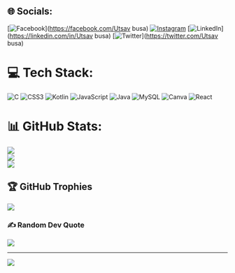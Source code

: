 
## 🌐 Socials:
[![Facebook](https://img.shields.io/badge/Facebook-%231877F2.svg?logo=Facebook&logoColor=white)](https://facebook.com/Utsav busa) [![Instagram](https://img.shields.io/badge/Instagram-%23E4405F.svg?logo=Instagram&logoColor=white)](https://instagram.com/_utsavbusa_) [![LinkedIn](https://img.shields.io/badge/LinkedIn-%230077B5.svg?logo=linkedin&logoColor=white)](https://linkedin.com/in/Utsav busa) [![Twitter](https://img.shields.io/badge/Twitter-%231DA1F2.svg?logo=Twitter&logoColor=white)](https://twitter.com/Utsav busa) 

# 💻 Tech Stack:
![C](https://img.shields.io/badge/c-%2300599C.svg?style=for-the-badge&logo=c&logoColor=white) ![CSS3](https://img.shields.io/badge/css3-%231572B6.svg?style=for-the-badge&logo=css3&logoColor=white) ![Kotlin](https://img.shields.io/badge/kotlin-%230095D5.svg?style=for-the-badge&logo=kotlin&logoColor=white) ![JavaScript](https://img.shields.io/badge/javascript-%23323330.svg?style=for-the-badge&logo=javascript&logoColor=%23F7DF1E) ![Java](https://img.shields.io/badge/java-%23ED8B00.svg?style=for-the-badge&logo=java&logoColor=white) ![MySQL](https://img.shields.io/badge/mysql-%2300f.svg?style=for-the-badge&logo=mysql&logoColor=white) ![Canva](https://img.shields.io/badge/Canva-%2300C4CC.svg?style=for-the-badge&logo=Canva&logoColor=white) ![React](https://img.shields.io/badge/react-%2320232a.svg?style=for-the-badge&logo=react&logoColor=%2361DAFB)
# 📊 GitHub Stats:
![](https://github-readme-stats.vercel.app/api?username=utsavbusa&theme=dark&hide_border=false&include_all_commits=false&count_private=false)<br/>
![](https://github-readme-streak-stats.herokuapp.com/?user=utsavbusa&theme=dark&hide_border=false)<br/>
![](https://github-readme-stats.vercel.app/api/top-langs/?username=utsavbusa&theme=dark&hide_border=false&include_all_commits=false&count_private=false&layout=compact)

## 🏆 GitHub Trophies
![](https://github-profile-trophy.vercel.app/?username=utsavbusa&theme=onestar&no-frame=false&no-bg=true&margin-w=4)

### ✍️ Random Dev Quote
![](https://quotes-github-readme.vercel.app/api?type=horizontal&theme=radical)

---
[![](https://visitcount.itsvg.in/api?id=utsavbusa&icon=0&color=0)](https://visitcount.itsvg.in)
